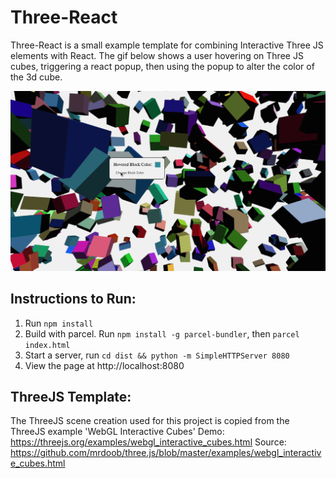 # Three-React

Three-React is a small example template for combining Interactive Three JS elements with React.  The gif below shows a user hovering on Three JS cubes, triggering a react popup, then using the popup to alter the color of the 3d cube.

![Three-React](https://raw.githubusercontent.com/bakenator/Three-React/master/hover-block.gif)

## Instructions to Run:

1. Run `npm install`
2. Build with parcel.  Run `npm install -g parcel-bundler`, then `parcel index.html`
3. Start a server, run `cd dist && python -m SimpleHTTPServer 8080`
4. View the page at http://localhost:8080

## ThreeJS Template:
The ThreeJS scene creation used for this project is copied from the ThreeJS example 'WebGL Interactive Cubes'
Demo: https://threejs.org/examples/webgl_interactive_cubes.html
Source: https://github.com/mrdoob/three.js/blob/master/examples/webgl_interactive_cubes.html
